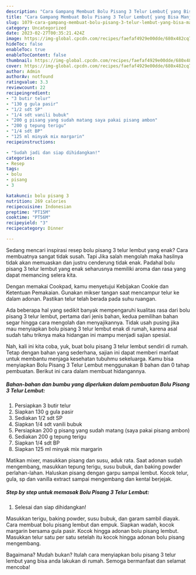 ```yaml
---
description: "Cara Gampang Membuat Bolu Pisang 3 Telur Lembut{ yang Bisa Manjain Lidah,  Menu Buat lebaran"
title: "Cara Gampang Membuat Bolu Pisang 3 Telur Lembut{ yang Bisa Manjain Lidah,  Menu Buat lebaran"
slug: 1079-cara-gampang-membuat-bolu-pisang-3-telur-lembut-yang-bisa-manjain-lidah-menu-buat-lebaran
category: Uncategorized
date: 2023-02-27T00:35:21.424Z
image: https://img-global.cpcdn.com/recipes/faefaf4929e00dde/680x482cq70/bolu-pisang-3-telur-lembut-foto-resep-utama.jpg
hideToc: false
enableToc: true
enableTocContent: false
thumbnail: https://img-global.cpcdn.com/recipes/faefaf4929e00dde/680x482cq70/bolu-pisang-3-telur-lembut-foto-resep-utama.jpg
cover: https://img-global.cpcdn.com/recipes/faefaf4929e00dde/680x482cq70/bolu-pisang-3-telur-lembut-foto-resep-utama.jpg
author: Admin
authorAv: notfound
ratingvalue: 3.3
reviewcount: 22
recipeingredient:
- "3 butir telur"
- "130 g gula pasir"
- "1/2 sdt SP"
- "1/4 sdt vanili bubuk"
- "200 g pisang yang sudah matang saya pakai pisang ambon"
- "200 g tepung terigu"
- "1/4 sdt BP"
- "125 ml minyak mix margarin"
recipeinstructions:

- "Sudah jadi dan siap dihidangkan!"
categories:
- Resep
tags:
- bolu
- pisang
- 3

katakunci: bolu pisang 3 
nutrition: 269 calories
recipecuisine: Indonesian
preptime: "PT15M"
cooktime: "PT56M"
recipeyield: "3"
recipecategory: Dinner

---
```



Sedang mencari inspirasi resep bolu pisang 3 telur lembut yang enak? Cara membuatnya sangat tidak susah. Tapi Jika salah mengolah maka hasilnya tidak akan memuaskan dan justru cenderung tidak enak. Padahal bolu pisang 3 telur lembut yang enak seharusnya memiliki aroma dan rasa yang dapat memancing selera kita.


Dengan memakai Cookpad, kamu menyetujui Kebijakan Cookie dan Ketentuan Pemakaian. Gunakan mikser tangan saat mencampur telur ke dalam adonan. Pastikan telur telah berada pada suhu ruangan.

Ada beberapa hal yang sedikit banyak mempengaruhi kualitas rasa dari bolu pisang 3 telur lembut, pertama dari jenis bahan, kedua pemilihan bahan segar hingga cara mengolah dan menyajikannya. Tidak usah pusing jika mau menyiapkan bolu pisang 3 telur lembut enak di rumah, karena asal sudah tahu triknya maka hidangan ini mampu menjadi sajian spesial.


Nah, kali ini kita coba, yuk, buat bolu pisang 3 telur lembut sendiri di rumah. Tetap dengan bahan yang sederhana, sajian ini dapat memberi manfaat untuk membantu menjaga kesehatan tubuhmu sekeluarga. Kamu bisa menyiapkan Bolu Pisang 3 Telur Lembut menggunakan 8 bahan dan 0 tahap pembuatan. Berikut ini cara dalam membuat hidangannya.

<!--inarticleads1-->

##### Bahan-bahan dan bumbu yang diperlukan dalam pembuatan Bolu Pisang 3 Telur Lembut:

1. Persiapkan 3 butir telur
1. Siapkan 130 g gula pasir
1. Sediakan 1/2 sdt SP
1. Siapkan 1/4 sdt vanili bubuk
1. Persiapkan 200 g pisang yang sudah matang (saya pakai pisang ambon)
1. Sediakan 200 g tepung terigu
1. Siapkan 1/4 sdt BP
1. Siapkan 125 ml minyak mix margarin


Matikan mixer, masukkan pisang dan susu, aduk rata. Saat adonan sudah mengembang, masukkan tepung terigu, susu bubuk, dan baking powder perlahan-lahan. Haluskan pisang dengan garpu sampai lembut. Kocok telur, gula, sp dan vanilla extract sampai mengembang dan kental berjejak. 

<!--inarticleads2-->

##### Step by step untuk memasak Bolu Pisang 3 Telur Lembut:


1. Selesai dan siap dihidangkan!

Masukkan terigu, baking powder, susu bubuk, dan garam sambil diayak. Cara membuat bolu pisang lembut dan empuk. Siapkan wadah, kocok margarin bersama gula pasir. Kocok hingga adonan bolu pisang lembut. Masukkan telur satu per satu setelah itu kocok hingga adonan bolu pisang mengembang. 

Bagaimana? Mudah bukan? Itulah cara menyiapkan bolu pisang 3 telur lembut yang bisa anda lakukan di rumah. Semoga bermanfaat dan selamat mencoba!
